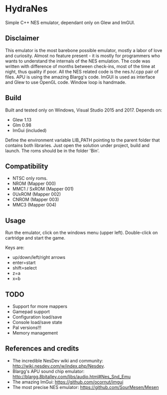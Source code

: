 # HydraNes
Simple C++ NES emulator, dependant only on Glew and ImGUI.

## Disclaimer
This emulator is the most barebone possible emulator, mostly a labor of love and curiosity.
Almost no feature present - it is mostly for programmers who wants to understand the internals of the NES emulation.
The code was written with difference of months between check-ins, most of the time at night, thus quality if poor.
All the NES related code is the nes.h/.cpp pair of files.
APU is using the amazing Blargg's code.
ImGUI is used as interface and Glew to use OpenGL code.
Window loop is handmade.


## Build
Built and tested only on Windows, Visual Studio 2015 and 2017.
Depends on:
 - Glew 1.13
 - Glm 0.98
 - ImGui (included)
 
Define the environment variable LIB_PATH pointing to the parent folder that contains both libraries.
Just open the solution under project, build and launch.
The roms should be in the folder 'Bin'.

## Compatibility
- NTSC only roms.
- NROM (Mapper 000)
- MMC1 / SxROM (Mapper 001)
- 0UxROM (Mapper 002)
- CNROM (Mapper 003)
- MMC3 (Mapper 004)

## Usage
Run the emulator, click on the windows menu (upper left).
Double-click on cartridge and start the game.

Keys are: 
- up/down/left/right arrows
- enter=start
- shift=select
- z=a
- x=b

## TODO
 - Support for more mappers
 - Gamepad support
 - Configuration load/save
 - Console load/save state
 - Pal versions!!!
 - Memory management

## References and credits
- The incredible NesDev wiki and community: http://wiki.nesdev.com/w/index.php/Nesdev.
- Blargg's APU sound chip emulator: http://blargg.8bitalley.com/libs/audio.html#Nes_Snd_Emu
- The amazing ImGui: https://github.com/ocornut/imgui
- The most precise NES emulator: https://github.com/SourMesen/Mesen
